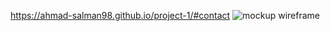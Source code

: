 https://ahmad-salman98.github.io/project-1/#contact
![mockup   wireframe](https://user-images.githubusercontent.com/108816745/182704967-c651f820-e26b-40ac-903d-2dd2573715cd.png)
